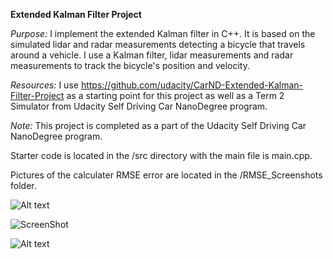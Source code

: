 <b>Extended Kalman Filter Project</b>

<i>Purpose:</i> I implement the extended Kalman filter in C++. It is based on the simulated lidar and radar measurements detecting a bicycle that travels around a vehicle. I use a Kalman filter, lidar measurements and radar measurements to track the bicycle's position and velocity.

<i>Resources:</i> I use https://github.com/udacity/CarND-Extended-Kalman-Filter-Project as a starting point for this project as well as a Term 2 Simulator from Udacity Self Driving Car NanoDegree program.

<i>Note:</i> This project is completed as a part of the Udacity Self Driving Car NanoDegree program.

Starter code is located in the /src directory with the main file is main.cpp.

Pictures of the calculater RMSE error are located in the /RMSE_Screenshots folder.

![Alt text](https://raw.github.com/Kamil-K/Self-Driving-Car/ExtendedKalmanFilter/RMSE_Screenshots/Dataset1.PNG?raw=true "RMSE for Dataset 1")

![ScreenShot](https://raw.github.com/Kamil-K/Self-Driving-Car/ExtendedKalmanFilter/RMSE_Screenshots/Dataset1.PNG)

![Alt text](https://raw.github.com/Kamil-K/Self-Driving-Car/ExtendedKalmanFilter/RMSE_Screenshots/Dataset2.PNG?raw=true "RMSE for Dataset 2")
